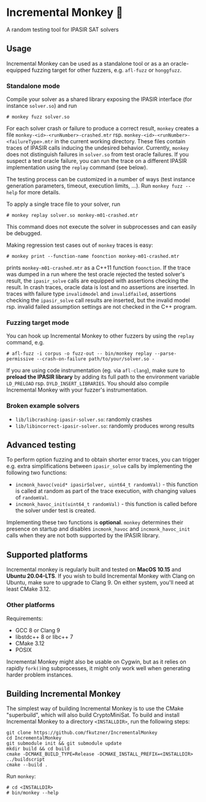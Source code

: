 # Incremental Monkey 🐒

A random testing tool for IPASIR SAT solvers

## Usage

Incremental Monkey can be used as a standalone tool or
as a an oracle-equipped fuzzing target for other fuzzers, e.g.
`afl-fuzz` or `honggfuzz`.

### Standalone mode

Compile your solver as a shared library exposing the IPASIR 
interface (for instance `solver.so`) and run
```
# monkey fuzz solver.so
```

For each solver crash or failure to produce a correct result,
`monkey` creates a file `monkey-<id>-<runNumber>-crashed.mtr`
rsp. `monkey-<id>-<runNumber>-<failureType>.mtr` in the current working
directory. These files contain traces of IPASIR calls inducing the
undesired behavior. Currently, `monkey` does not distinguish failures
in `solver.so` from test oracle failures. If you suspect a test
oracle failure, you can run the trace on a different
IPASIR implementation using the `replay` command (see below).

The testing process can be customized in a number of ways
(test instance generation parameters, timeout, execution limits, ...).
Run `monkey fuzz --help` for more details.

To apply a single trace file to your solver, run
```
# monkey replay solver.so monkey-m01-crashed.mtr
```
This command does not execute the solver in subprocesses and can
easily be debugged.

Making regression test cases out of `monkey` traces is easy:
```
# monkey print --function-name foonction monkey-m01-crashed.mtr
```
prints `monkey-m01-crashed.mtr` as a C++11 function `foonction`.
If the trace was dumped in a run where the test oracle rejected
the tested solver's result, the `ipasir_solve` calls are equipped
with assertions checking the result. In crash traces, oracle data
is lost and no assertions are inserted. In traces with failure
type `invalidmodel` and `invalidfailed`, assertions checking the
`ipasir_solve` call results are inserted, but the invalid model
rsp. invalid failed assumption settings are not checked in the
C++ program.


### Fuzzing target mode

You can hook up Incremental Monkey to other fuzzers by using the `replay`
command, e.g.

```
# afl-fuzz -i corpus -o fuzz-out -- bin/monkey replay --parse-permissive --crash-on-failure path/to/your/solver.so -
```

If you are using code instrumentation (eg. via `afl-clang`), make
sure to **preload the IPASIR library** by adding its full path to the
environment variable `LD_PRELOAD` rsp. `DYLD_INSERT_LIBRARIES`. You
should also compile Incremental Monkey with your fuzzer's instrumentation.

### Broken example solvers

* `lib/libcrashing-ipasir-solver.so`: randomly crashes
* `lib/libincorrect-ipasir-solver.so`: randomly produces wrong results

## Advanced testing

To perform option fuzzing and to obtain shorter error traces, you can
trigger e.g. extra simplifications between `ipasir_solve` calls by
implementing the following two functions:

* `incmonk_havoc(void* ipasirSolver, uint64_t randomVal)` - this function is called at
   random as part of the trace execution, with changing values of `randomVal`.
* `incmonk_havoc_init(uint64_t randomVal)` - this function is called before the
   solver under test is created.

Implementing these two functions is **optional**. `monkey` determines their presence
on startup and disables `incmonk_havoc` and `incmonk_havoc_init` calls when they
are not both supported by the IPASIR library.


## Supported platforms

Incremental monkey is regularly built and tested on **MacOS 10.15** and
**Ubuntu 20.04-LTS**. If you wish to build Incremental Monkey with Clang
on Ubuntu, make sure to upgrade to Clang 9. On either system, you'll need
at least CMake 3.12.

### Other platforms

Requirements:

* GCC 8 or Clang 9
* libstdc++ 8 or libc++ 7
* CMake 3.12
* POSIX

Incremental Monkey might also be usable on Cygwin, but as it relies
on rapidly `fork()`ing subprocesses, it might only work well when
generating harder problem instances.


## Building Incremental Monkey

The simplest way of building Incremental Monkey is to use the CMake
"superbuild", which will also build CryptoMiniSat. To build and install
Incremental Monkey to a directory `<INSTALLDIR>`, run the following steps:

```
git clone https://github.com/fkutzner/IncrementalMonkey
cd IncrementalMonkey
git submodule init && git submodule update
mkdir build && cd build
cmake -DCMAKE_BUILD_TYPE=Release -DCMAKE_INSTALL_PREFIX=<INSTALLDIR> ../buildscript
cmake --build .
```

Run `monkey`:
```
# cd <INSTALLDIR>
# bin/monkey --help
```

